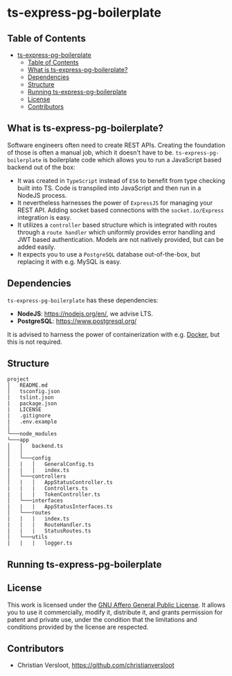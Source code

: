 # ts-express-pg-boilerplate

## Table of Contents
- [ts-express-pg-boilerplate](#ts-express-pg-boilerplate)
  * [Table of Contents](#table-of-contents)
  * [What is ts-express-pg-boilerplate?](#what-is-ts-express-pg-boilerplate-)
  * [Dependencies](#dependencies)
  * [Structure](#structure)
  * [Running ts-express-pg-boilerplate](#running-ts-express-pg-boilerplate)
  * [License](#license)
  * [Contributors](#contributors)
  
## What is ts-express-pg-boilerplate?
Software engineers often need to create REST APIs. Creating the foundation of those is often a manual job, which it doesn't have to be. `ts-express-pg-boilerplate` is boilerplate code which allows you to run a JavaScript based backend out of the box:

* It was created in `TypeScript` instead of `ES6` to benefit from type checking built into TS. Code is transpiled into JavaScript and then run in a NodeJS process.
* It nevertheless harnesses the power of `ExpressJS` for managing your REST API. Adding socket based connections with the `socket.io/Express` integration is easy.
* It utilizes a `controller` based structure which is integrated with routes through a `route handler` which uniformly provides error handling and JWT based authentication. Models are not natively provided, but can be added easily.
* It expects you to use a `PostgreSQL` database out-of-the-box, but replacing it with e.g. MySQL is easy.

## Dependencies
`ts-express-pg-boilerplate` has these dependencies:

* **NodeJS**: https://nodejs.org/en/, we advise LTS.
* **PostgreSQL**: https://www.postgresql.org/

It is advised to harness the power of containerization with e.g. [Docker](https://www.docker.com/), but this is not required.

## Structure
```
project
│   README.md
│   tsconfig.json
|   tslint.json
|   package.json
|   LICENSE
|   .gitignore
|   .env.example    
│
└───node_modules
└───app
│   │   backend.ts
│   │
│   └───config
│   |   │   GeneralConfig.ts
|   |   |   index.ts
│   └───controllers
│   |   │   AppStatusController.ts
|   |   |   Controllers.ts
|   |   |   TokenController.ts
│   └───interfaces
|   |   |   AppStatusInterfaces.ts
│   └───routes
|   |   |   index.ts
|   |   |   RouteHandler.ts
|   |   |   StatusRoutes.ts
│   └───utils
|   |   |   logger.ts
```
## Running ts-express-pg-boilerplate
## License
This work is licensed under the [GNU Affero General Public License](./LICENSE.md). It allows you to use it commercially, modify it, distribute it, and grants permission for patent and private use, under the condition that the limitations and conditions provided by the license are respected.
## Contributors
* Christian Versloot, https://github.com/christianversloot